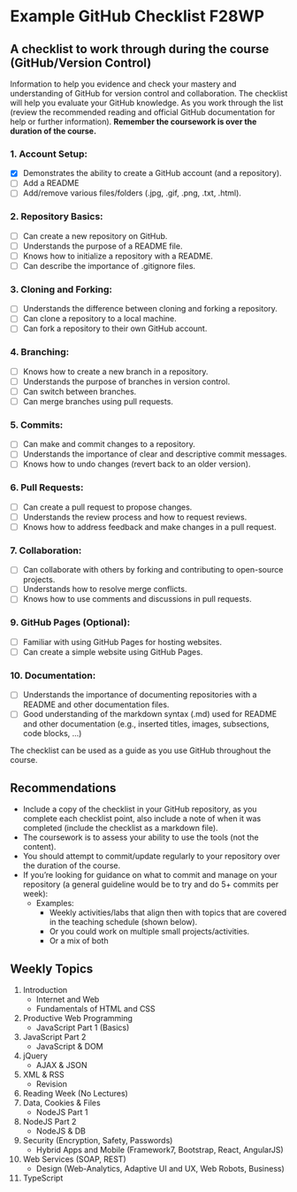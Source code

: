 # Example GitHub Checklist F28WP

## A checklist to work through during the course (GitHub/Version Control)

Information to help you evidence and check your mastery and understanding of GitHub for version control and collaboration. The checklist will help you evaluate your GitHub knowledge. As you work through the list (review the recommended reading and official GitHub documentation for help or further information). **Remember the coursework is over the duration of the course.**

### 1. Account Setup:
- [x] Demonstrates the ability to create a GitHub account (and a repository).
- [ ] Add a README
- [ ] Add/remove various files/folders (.jpg, .gif, .png, .txt, .html).

### 2. Repository Basics:
- [ ] Can create a new repository on GitHub.
- [ ] Understands the purpose of a README file.
- [ ] Knows how to initialize a repository with a README.
- [ ] Can describe the importance of .gitignore files.

### 3. Cloning and Forking:
- [ ] Understands the difference between cloning and forking a repository.
- [ ] Can clone a repository to a local machine.
- [ ] Can fork a repository to their own GitHub account.

### 4. Branching:
- [ ] Knows how to create a new branch in a repository.
- [ ] Understands the purpose of branches in version control.
- [ ] Can switch between branches.
- [ ] Can merge branches using pull requests.

### 5. Commits:
- [ ] Can make and commit changes to a repository.
- [ ] Understands the importance of clear and descriptive commit messages.
- [ ] Knows how to undo changes (revert back to an older version).

### 6. Pull Requests:
- [ ] Can create a pull request to propose changes.
- [ ] Understands the review process and how to request reviews.
- [ ] Knows how to address feedback and make changes in a pull request.

### 7. Collaboration:
- [ ] Can collaborate with others by forking and contributing to open-source projects.
- [ ] Understands how to resolve merge conflicts.
- [ ] Knows how to use comments and discussions in pull requests.

### 9. GitHub Pages (Optional):
- [ ] Familiar with using GitHub Pages for hosting websites.
- [ ] Can create a simple website using GitHub Pages.

### 10. Documentation:
- [ ] Understands the importance of documenting repositories with a README and other documentation files.
- [ ] Good understanding of the markdown syntax (.md) used for README and other documentation (e.g., inserted titles, images, subsections, code blocks, ...)

The checklist can be used as a guide as you use GitHub throughout the course.

## Recommendations
- Include a copy of the checklist in your GitHub repository, as you complete each checklist point, also include a note of when it was completed (include the checklist as a markdown file).
- The coursework is to assess your ability to use the tools (not the content).
- You should attempt to commit/update regularly to your repository over the duration of the course.
- If you’re looking for guidance on what to commit and manage on your repository (a general guideline would be to try and do 5+ commits per week):
  - Examples:
    - Weekly activities/labs that align then with topics that are covered in the teaching schedule (shown below).
    - Or you could work on multiple small projects/activities.
    - Or a mix of both

## Weekly Topics
1. Introduction
   - Internet and Web
   - Fundamentals of HTML and CSS
2. Productive Web Programming
   - JavaScript Part 1 (Basics)
3. JavaScript Part 2
   - JavaScript & DOM
4. jQuery
   - AJAX & JSON
5. XML & RSS
   - Revision
6. Reading Week (No Lectures)
7. Data, Cookies & Files
   - NodeJS Part 1
8. NodeJS Part 2
   - NodeJS & DB
9. Security (Encryption, Safety, Passwords)
   - Hybrid Apps and Mobile (Framework7, Bootstrap, React, AngularJS)
10. Web Services (SOAP, REST)
    - Design (Web-Analytics, Adaptive UI and UX, Web Robots, Business)
11. TypeScript
